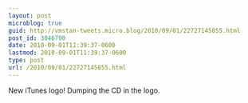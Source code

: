 ```yaml
---
layout: post
microblog: true
guid: http://vmstan-tweets.micro.blog/2010/09/01/22727145855.html
post_id: 3046790
date: 2010-09-01T11:39:37-0600
lastmod: 2010-09-01T11:39:37-0600
type: post
url: /2010/09/01/22727145855.html
---
```

New iTunes logo! Dumping the CD in the logo.
